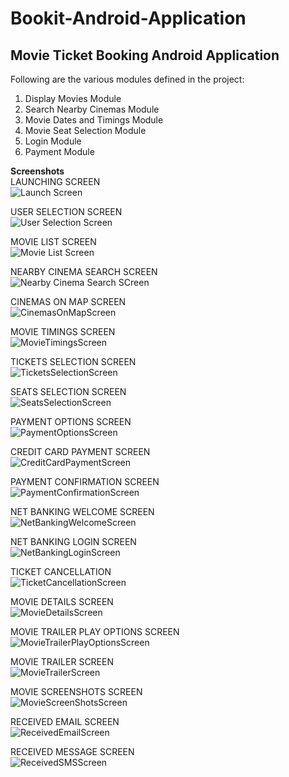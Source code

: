 # Bookit-Android-Application
<b><h2>Movie Ticket Booking Android Application</h2></b>
Following are the various modules defined in the project:

1.	Display Movies Module
2.	Search Nearby Cinemas Module
3.	Movie Dates and Timings Module
4.	Movie Seat Selection Module
5.	Login Module
6.	Payment Module


<b>Screenshots</b><br>
LAUNCHING SCREEN<br>
 ![Launch Screen](https://user-images.githubusercontent.com/44708260/56779064-8a9fe200-6796-11e9-8d35-54e761849755.png)<br>


USER SELECTION SCREEN<br>
 ![User Selection Screen](https://user-images.githubusercontent.com/44708260/56779057-8a074b80-6796-11e9-987e-767363d8402f.png)<br>

MOVIE LIST SCREEN<br>
![Movie List Screen](https://user-images.githubusercontent.com/44708260/56779065-8b387880-6796-11e9-8642-8387a63862c3.png)<br>

 
NEARBY CINEMA SEARCH SCREEN<br>
![Nearby Cinema Search SCreen](https://user-images.githubusercontent.com/44708260/56779072-8bd10f00-6796-11e9-93a4-f01c850b356e.png)<br>

 
CINEMAS ON MAP SCREEN<br>
![CinemasOnMapScreen](https://user-images.githubusercontent.com/44708260/56779060-8a074b80-6796-11e9-87dd-6d5fb7879cb3.png)<br>

 
MOVIE TIMINGS SCREEN<br>
 ![MovieTimingsScreen](https://user-images.githubusercontent.com/44708260/56779069-8bd10f00-6796-11e9-9ac1-0d79e6b24133.png)<br>


TICKETS SELECTION SCREEN<br>
![TicketsSelectionScreen](https://user-images.githubusercontent.com/44708260/56779056-8a074b80-6796-11e9-9031-5fcad3ea4017.png)<br>

 
SEATS SELECTION SCREEN<br>
![SeatsSelectionScreen](https://user-images.githubusercontent.com/44708260/56779079-8d023c00-6796-11e9-8f92-80b7f6d37694.png)<br>

 
PAYMENT OPTIONS SCREEN<br>
![PaymentOptionsScreen](https://user-images.githubusercontent.com/44708260/56779076-8c69a580-6796-11e9-9151-6fc48c2d746e.png)<br>

 
CREDIT CARD PAYMENT SCREEN<br>
![CreditCardPaymentScreen](https://user-images.githubusercontent.com/44708260/56779061-8a074b80-6796-11e9-8d40-b3a54677647f.png)<br>

 
PAYMENT CONFIRMATION SCREEN<br>
![PaymentConfirmationScreen](https://user-images.githubusercontent.com/44708260/56779075-8c69a580-6796-11e9-9699-0e941ef09bd3.png)<br>

 
NET BANKING WELCOME SCREEN<br>
 ![NetBankingWelcomeScreen](https://user-images.githubusercontent.com/44708260/56779074-8c69a580-6796-11e9-859e-e7ea6ec8e8d3.png)<br>


NET BANKING LOGIN SCREEN<br>
![NetBankingLoginScreen](https://user-images.githubusercontent.com/44708260/56779073-8c69a580-6796-11e9-9978-0b0f24eb2156.png)<br>

 
TICKET CANCELLATION<br>
![TicketCancellationScreen](https://user-images.githubusercontent.com/44708260/56779055-896eb500-6796-11e9-91a7-32756ef2f2e8.png)<br>

 
MOVIE DETAILS SCREEN<br>
![MovieDetailsScreen](https://user-images.githubusercontent.com/44708260/56779066-8b387880-6796-11e9-9868-cd33fc537a08.png)<br>

 
MOVIE TRAILER PLAY OPTIONS SCREEN<br>
![MovieTrailerPlayOptionsScreen](https://user-images.githubusercontent.com/44708260/56779070-8bd10f00-6796-11e9-80e3-2ba9e9cc2b35.png)<br>

 
MOVIE TRAILER SCREEN<br>
![MovieTrailerScreen](https://user-images.githubusercontent.com/44708260/56779071-8bd10f00-6796-11e9-8522-e59d845e6355.png)<br>

 
MOVIE SCREENSHOTS SCREEN<br>
 ![MovieScreenShotsScreen](https://user-images.githubusercontent.com/44708260/56779067-8b387880-6796-11e9-9b43-29cee1427711.png)<br>

 
RECEIVED EMAIL SCREEN<br>
![ReceivedEmailScreen](https://user-images.githubusercontent.com/44708260/56779077-8d023c00-6796-11e9-9616-eb1c6387f668.png)<br>

 
RECEIVED MESSAGE SCREEN<br>
 ![ReceivedSMSScreen](https://user-images.githubusercontent.com/44708260/56779078-8d023c00-6796-11e9-9ee3-6f044fc9c44a.png)<br>
